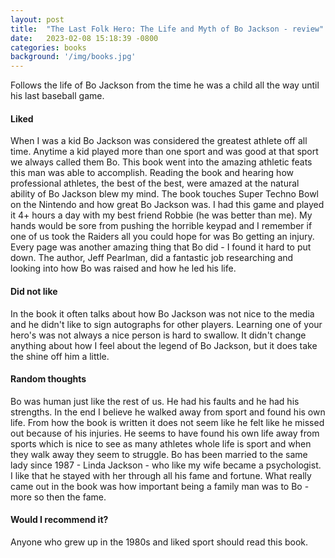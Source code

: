 ```yaml
---
layout: post
title:  "The Last Folk Hero: The Life and Myth of Bo Jackson - review"
date:   2023-02-08 15:18:39 -0800
categories: books
background: '/img/books.jpg'
---
```


Follows the life of Bo Jackson from the time he was a child all the way until his last baseball game.

#### Liked
When I was a kid Bo Jackson was considered the greatest athlete off all time.  Anytime a kid played more than one sport
and was good at that sport we always called them Bo.  This book went into the amazing athletic feats this man was able
to accomplish.  Reading the book and hearing how professional athletes, the best of the best, were amazed at the natural
ability of Bo Jackson blew my mind.  The book touches Super Techno Bowl on the Nintendo and how great Bo Jackson was.
I had this game and played it 4+ hours a day with my best friend Robbie (he was better than me).  My hands would be sore from pushing the horrible
keypad and I remember if one of us took the Raiders all you could hope for was Bo getting an injury.  Every page was
another amazing thing that Bo did - I found it hard to put down.  The author, Jeff Pearlman, did a fantastic job
researching and looking into how Bo was raised and how he led his life.

#### Did not like
In the book it often talks about how Bo Jackson was not nice to the media and he didn't like to sign autographs for other
players.  Learning one of your hero's was not always a nice person is hard to swallow.  It didn't change anything about
how I feel about the legend of Bo Jackson, but it does take the shine off him a little.  

#### Random thoughts
Bo was human just like the rest of us.  He had his faults and he had his strengths.  In the end I believe he walked away 
from sport and found his own life.  From how the book is written it does not seem like he felt like he missed out because
of his injuries.  He seems to have found his own life away from sports which is nice to see as many athletes whole life
is sport and when they walk away they seem to struggle.  Bo has been married to the same lady since 1987 - Linda Jackson - 
who like my wife became a psychologist.  I like that he stayed with her through all his fame and fortune.  What really came
out in the book was how important being a family man was to Bo - more so then the fame.

#### Would I recommend it?
Anyone who grew up in the 1980s and liked sport should read this book.  
